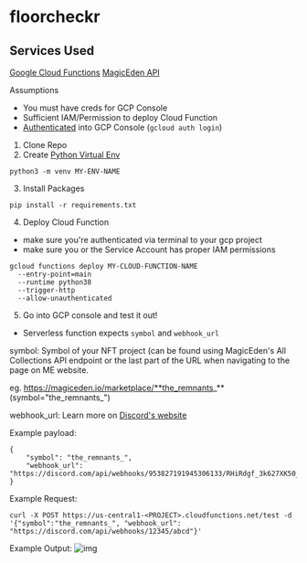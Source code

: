 # floorcheckr

## Services Used
[Google Cloud Functions](https://cloud.google.com/functions)
[MagicEden API](https://api.magiceden.dev/)

Assumptions
- You must have creds for GCP Console
- Sufficient IAM/Permission to deploy Cloud Function
- [Authenticated](https://cloud.google.com/sdk/gcloud/reference/auth/login) into GCP Console (`gcloud auth login`)

1. Clone Repo
2. Create [Python Virtual Env](https://docs.python.org/3/library/venv.html)

```
python3 -m venv MY-ENV-NAME
```
3. Install Packages

```
pip install -r requirements.txt
```
4. Deploy Cloud Function

- make sure you're authenticated via terminal to your gcp project
- make sure you or the Service Account has proper IAM permissions

```
gcloud functions deploy MY-CLOUD-FUNCTION-NAME 
  --entry-point=main 
  --runtime python38 
  --trigger-http 
  --allow-unauthenticated
```
5. Go into GCP console and test it out!

- Serverless function expects `symbol` and `webhook_url`

symbol: Symbol of your NFT project (can be found using MagicEden's All Collections API endpoint or the last part of the URL when navigating to the page on ME website.

eg. https://magiceden.io/marketplace/**the_remnants_** (symbol="the_remnants_") 

webhook_url: Learn more on [Discord's website](https://support.discord.com/hc/en-us/articles/228383668-Intro-to-Webhooks)

Example payload:

```
{
    "symbol": "the_remnants_",
    "webhook_url": "https://discord.com/api/webhooks/953827191945306133/RHiRdgf_3k627XK50_2VrqEmETqvltJ7e5EE3yXvpSXz62WnzQ3mBvAS0ipSRGdhYZl6"
}
```

Example Request:

```
curl -X POST https://us-central1-<PROJECT>.cloudfunctions.net/test -d '{"symbol":"the_remnants_", "webhook_url": "https://discord.com/api/webhooks/12345/abcd"}'
```

Example Output:
![img]("floorcheckr.png")
